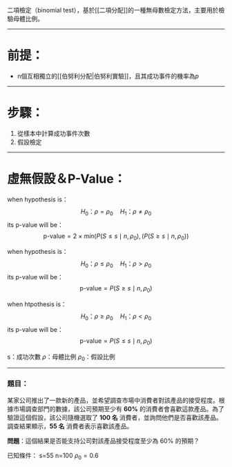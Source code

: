 二項檢定（binomial test），基於[[二項分配]]的一種無母數檢定方法，主要用於檢驗母體比例。
- - -
# 前提：
- n個互相獨立的[[伯努利分配|伯努利實驗]]，且其成功事件的機率為$p$
- - -
# 步驟：
1. 從樣本中計算成功事件次數
2. 假設檢定
- - -
# 虛無假設＆P-Value：

when hypothesis is：
$$
H_0：\rho=\rho_0 \quad H_1：\rho\neq\rho_0
$$
its p-value will be：
$$
\text{p-value}=2\times min(P(S\leq s\mid n , \rho_0),(P(S\geq s \mid n , \rho_0))
$$



when hypothesis is：
$$
H_0：\rho\leq\rho_0\quad H_1：\rho>\rho_0
$$
its p-value will be：
$$
\text{p-value}=P(S\geq s \mid n , \rho_0)
$$



when htpothesis is：
$$
H_0：\rho\geq\rho_0\quad H_1：\rho<\rho_0
$$
its p-value will be：
$$
\text{p-value}=P(S\leq s \mid n , \rho_0)
$$

s：成功次數
$\rho$：母體比例
$\rho_0$：假設比例
- - -
### 題目：

某家公司推出了一款新的產品，並希望調查市場中消費者對該產品的接受程度。根據市場調查部門的數據，該公司預期至少有 **60%** 的消費者會喜歡這款產品。為了驗證這個假設，該公司隨機選取了 **100 名** 消費者，並詢問他們是否喜歡該產品。調查結果顯示，**55 名** 消費者表示喜歡該產品。

**問題**：這個結果是否能支持公司對該產品接受程度至少為 60% 的預期？

已知條件：
s=55
n=100
$\rho_0=0.6$